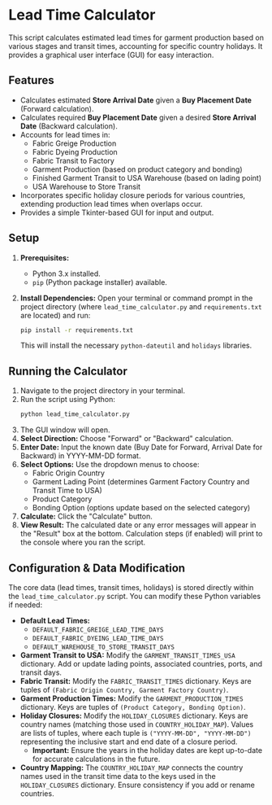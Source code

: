 # Lead Time Calculator

This script calculates estimated lead times for garment production based on various stages and transit times, accounting for specific country holidays. It provides a graphical user interface (GUI) for easy interaction.

## Features

*   Calculates estimated **Store Arrival Date** given a **Buy Placement Date** (Forward calculation).
*   Calculates required **Buy Placement Date** given a desired **Store Arrival Date** (Backward calculation).
*   Accounts for lead times in:
    *   Fabric Greige Production
    *   Fabric Dyeing Production
    *   Fabric Transit to Factory
    *   Garment Production (based on product category and bonding)
    *   Finished Garment Transit to USA Warehouse (based on lading point)
    *   USA Warehouse to Store Transit
*   Incorporates specific holiday closure periods for various countries, extending production lead times when overlaps occur.
*   Provides a simple Tkinter-based GUI for input and output.

## Setup

1.  **Prerequisites:**
    *   Python 3.x installed.
    *   `pip` (Python package installer) available.

2.  **Install Dependencies:**
    Open your terminal or command prompt in the project directory (where `lead_time_calculator.py` and `requirements.txt` are located) and run:
    ```bash
    pip install -r requirements.txt
    ```
    This will install the necessary `python-dateutil` and `holidays` libraries.

## Running the Calculator

1.  Navigate to the project directory in your terminal.
2.  Run the script using Python:
    ```bash
    python lead_time_calculator.py
    ```
3.  The GUI window will open.
4.  **Select Direction:** Choose "Forward" or "Backward" calculation.
5.  **Enter Date:** Input the known date (Buy Date for Forward, Arrival Date for Backward) in YYYY-MM-DD format.
6.  **Select Options:** Use the dropdown menus to choose:
    *   Fabric Origin Country
    *   Garment Lading Point (determines Garment Factory Country and Transit Time to USA)
    *   Product Category
    *   Bonding Option (options update based on the selected category)
7.  **Calculate:** Click the "Calculate" button.
8.  **View Result:** The calculated date or any error messages will appear in the "Result" box at the bottom. Calculation steps (if enabled) will print to the console where you ran the script.

## Configuration & Data Modification

The core data (lead times, transit times, holidays) is stored directly within the `lead_time_calculator.py` script. You can modify these Python variables if needed:

*   **Default Lead Times:**
    *   `DEFAULT_FABRIC_GREIGE_LEAD_TIME_DAYS`
    *   `DEFAULT_FABRIC_DYEING_LEAD_TIME_DAYS`
    *   `DEFAULT_WAREHOUSE_TO_STORE_TRANSIT_DAYS`
*   **Garment Transit to USA:** Modify the `GARMENT_TRANSIT_TIMES_USA` dictionary. Add or update lading points, associated countries, ports, and transit days.
*   **Fabric Transit:** Modify the `FABRIC_TRANSIT_TIMES` dictionary. Keys are tuples of `(Fabric Origin Country, Garment Factory Country)`.
*   **Garment Production Times:** Modify the `GARMENT_PRODUCTION_TIMES` dictionary. Keys are tuples of `(Product Category, Bonding Option)`.
*   **Holiday Closures:** Modify the `HOLIDAY_CLOSURES` dictionary. Keys are country names (matching those used in `COUNTRY_HOLIDAY_MAP`). Values are lists of tuples, where each tuple is `("YYYY-MM-DD", "YYYY-MM-DD")` representing the inclusive start and end date of a closure period.
    *   **Important:** Ensure the years in the holiday dates are kept up-to-date for accurate calculations in the future.
*   **Country Mapping:** The `COUNTRY_HOLIDAY_MAP` connects the country names used in the transit time data to the keys used in the `HOLIDAY_CLOSURES` dictionary. Ensure consistency if you add or rename countries. 